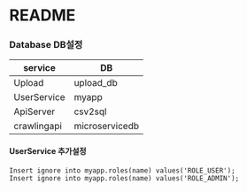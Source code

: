 # README

### Database DB설정

| service     | DB             |
| ----------- | -------------- |
| Upload      | upload_db      |
| UserService | myapp          |
| ApiServer   | csv2sql        |
| crawlingapi | microservicedb |

#### UserService 추가설정

```mysql
Insert ignore into myapp.roles(name) values('ROLE_USER');
Insert ignore into myapp.roles(name) values('ROLE_ADMIN');
```



